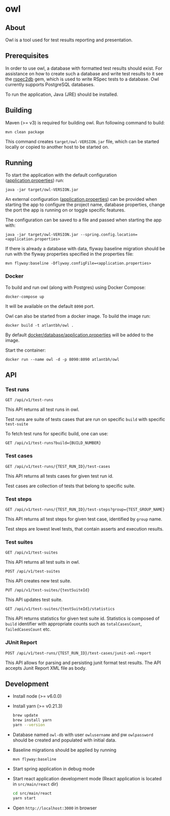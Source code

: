 # owl

## About

Owl is a tool used for test results reporting and presentation.

## Prerequisites

In order to use owl, a database with formatted test results should exist. For assistance on how to create such a database and write test results to it see the [rspec2db](https://github.com/ATLANTBH/rspec) gem, which is used to write RSpec tests to a database. Owl currently supports PostgreSQL databases.

To run the application, Java (JRE) should be installed.


## Building

Maven (>= v3) is required for building owl. Run following command to build:

```
mvn clean package
```

This command creates `target/owl-VERSION.jar` file, which can be started locally or copied to another host to be started on.

## Running

To start the application with the default configuration ([application.properties](src/main/resources/application.properties)) run:

```
java -jar target/owl-VERSION.jar
```

An external configuration ([application.properties](src/main/resources/application.properties)) can be provided when starting the app to configure the project name, database properties, change the port the app is running on or toggle specific features.

The configuration can be saved to a file and passed when starting the app with:
```
java -jar target/owl-VERSION.jar --spring.config.location=<application.properties>
```

If there is already a database with data, flyway baseline migration should be run with the flyway properties specified in the properties file:
```
mvn flyway:baseline -Dflyway.configFile=<application.properties>
```  

### Docker
To build and run owl (along with Postgres) using Docker Compose:  
```
docker-compose up
```  
It will be available on the default `8090` port.

Owl can also be started from a docker image. To build the image run:  
```
docker build -t atlantbh/owl .
```  

By default [docker/database/application.properties](docker/database/application.properties) will be added to the image.

Start the container:  
```
docker run --name owl -d -p 8090:8090 atlantbh/owl
```  

## API

### Test runs

`GET /api/v1/test-runs`

This API returns all test runs in owl. 

Test runs are suite of tests cases that are run on specific `build` with specific `test-suite`

To fetch test runs for specific build, one can use:

`GET /api/v1/test-runs?build={BUILD_NUMBER}`

### Test cases

`GET /api/v1/test-runs/{TEST_RUN_ID}/test-cases`

This API returns all tests cases for given test run id.

Test cases are collection of tests that belong to specific suite.

### Test steps

`GET /api/v1/test-runs/{TEST_RUN_ID}/test-steps?group={TEST_GROUP_NAME}`

This API returns all test steps for given test case, identified by `group` name.

Test steps are lowest level tests, that contain asserts and execution results.

### Test suites

`GET /api/v1/test-suites`

This API returns all test suits in owl.

`POST /api/v1/test-suites`

This API creates new test suite.

`PUT /api/v1/test-suites/{testSuiteId}`

This API updates test suite.

`GET /api/v1/test-suites/{testSuiteId}/statistics`

This API returns statistics for given test suite id. Statistics is composed of `build` identifier with appropriate counts such as `totalCasesCount`, `failedCasesCount` etc.

### JUnit Report

`POST /api/v1/test-runs/{TEST_RUN_ID}/test-cases/junit-xml-report`

This API allows for parsing and persisting junit format test results. The API accepts Junit Report XML file as body. 


## Development

- Install node (>= v6.0.0)

- Install yarn (>= v0.21.3)

	```bash
	brew update
	brew install yarn
	yarn --version
	```

- Database named `owl-db` with user `owlusername` and pw `owlpassword` should be created and populated with initial data.
 
- Baseline migrations should be applied by running

	```$xslt
	mvn flyway:baseline
	```

- Start spring application in debug mode

- Start react application development mode (React application is located in `src/main/react` dir)

	```bash
	cd src/main/react
	yarn start
	```

- Open `http://localhost:3000` in browser
